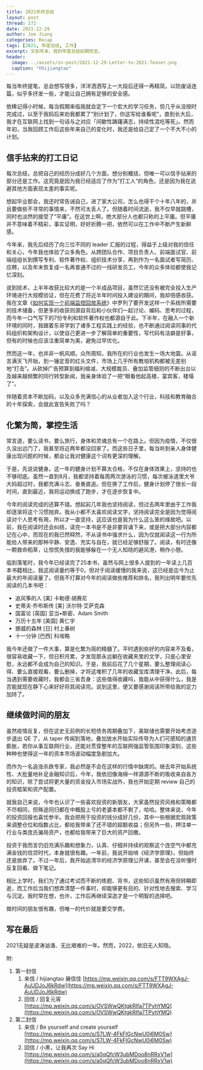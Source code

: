 ```yaml
---
title: 2021年终总结
layout: post
thread: 272
date: 2021-12-29
author: Joe Jiang
categories: Recap
tags: [2021, 年度总结, 工作]
excerpt: 又到年末，我的年度总结如期而至。
header:
  image: ../assets/in-post/2021-12-29-Letter-to-2021-Teaser.png
  caption: "©️hijiangtao"
---
```


每当年终提笔，总会想写很多，洋洋洒洒写上一大段后还得一再精简，以防废话连篇，似乎多抒发一些，才能让自己拥有足够的安全感。

依稀记得小时候，每当假期来临我就会定下一个宏大的学习任务，但几乎从没按时完成过，以至于我妈后来劝我都累了“别计划了，你这写给谁看呢”，直到长大后，我才在互联网上找到一句话与之对应「间歇性踌躇满志，持续性混吃等死」。然而年初，当我回顾工作后这些年来自己的变化时，我还是给自己定了一个不大不小的计划。

## 信手拈来的打工日记

每次总结，总把自己的经历分成好几个方面，想分别概括，但唯一可以信手拈来的部分还是工作。这究竟是因为我已经适应了作为”打工人“的角色，还是因为我在逃避其他方面表现太差的事实呢。

想起毕业那会，我还时常告诫自己，进了家大公司，怎么也得干个十年八年的，并且要做些不寻常的事情来，不然可太丢人了。但随着时间流逝，我不仅早就跳槽，同时也淡然的接受了“平庸”。在这世上啊，绝大部分人也都只称的上平庸。但平庸并不意味着不精彩，事实证明，好好折腾一把，依然可以在工作中不断产生新鲜感。

今年来，我先后经历了向三位不同的 leader 汇报的过程，得益于上级对我的信任和关心，今年我也体验了众多角色。从跨团队合作、项目负责人、前端面试官、前端组组长到撰写专利、软件著作权、组织技术分享，再到作为一名面试者写简历、应聘，以及年末恢复成一名再普通不过的一线研发员工，今年的众多体验都使我记忆深刻。

说到技术，上半年收获比较大的是一个半成品项目，虽然它还没有被完全投入生产环境进行大规模验证，但在花费了将近半年时间投入建设的期间，我却倍感收获。我在文章《[如何实现一个前端监控回放系统](https://hijiangtao.github.io/2021/01/25/Web-Record-and-Replay/)》中罗列了要开发这样一个系统所需要的技术储备，但更多的收获则源自背后和小伙伴们一起讨论、编码、思考的过程，而今年一口气写下的7份专利和软件著作权也都源自于此。下半年，在融入一个新环境的同时，我跟着东哥学到了诸多工程实践上的经验，也不断通过阅读同事的代码组织和架构设计，以使自己更进一步了解简单的重要性，写代码有洁癖是好事，但有的时候也应该注重简单为美，避免过早优化。

然而这一年，也并非一帆风顺。众所周知，我所在的行业也发生一场大地震。从谣言满天飞开始，到一锤定音的红头文件，市场上几乎所有教培机构都被无差别地“打击”。从砍掉广告预算到福利缩减、大规模裁员、叠加监管细则的不断出台以及越来越频繁的同行转型新闻，我亲身体验了一把“眼看他起高楼，宴宾客，楼塌了”。

伴随着资本不断加码，以及众多充满信心的从业者加入这个行业，科技和教育融合的十年探索，会就此宣告失败了吗？

## 化繁为简，掌控生活

常言道，要么读书，要么旅行，身体和灵魂总有一个在路上。但因为疫情，不仅很久没出远门了，我甚至将近两年都没回家了。而这些日子里，每当听到亲人身体健康出现问题的时候，都会让我对健康这个词有更深的理解。

于是，先说说健身。这一年的健身计划不算太合格，不仅在身体效果上，坚持的也不够彻底。虽然一直到8月，我都坚持着每周两次游泳的习惯，每次被泳道里大爷大妈超过时，我都充满斗志、奋勇直追。但在换了工作后，健身计划停了很长一段时间，直到最近，我将运动换成了跑步，才在逐步恢复中。

今年的阅读完成的还算不错。想起前几年我也坚持阅读，但过去两年里由于工作我却逐渐将这个习惯抛弃。我从小都不太喜欢阅读文字，坚持阅读完全是因为觉得阅读对个人思考有用，所以才一直坚持，这应该也是我为什么这么笨的缘故吧。以前，我在阅读时还会纠结，读完一本书是不是非要背诵下来，或是把大部分内容都记在心中，而现在的我已然释然，不从读书中强求什么，因为仅就阅读这一行为所能给人带来的那种平静、安逸、充实与自在，就已经足够舒服了。阅读，有时还像一颗救命稻草，让惊慌失措的我能够躲在一个无人知晓的避风港，稍作小憩。

临到落笔时，我今年已经读完了25本书，虽然与网上很多人提到的一年读上几百本书籍相比，我这阅读量约等于0，但对于阅读缓慢的我来说，这已经是迄今为止最大的年阅读量了。但我不打算对今年的阅读做些推荐和排名，我列出明年要优先阅读的几本书吧：

- 追风筝的人 [美] 卡勒德·胡赛尼
- 史蒂夫·乔布斯传 [美] 沃尔特·艾萨克森
- 国富论 [英国] 亚当•斯密、Adam Smith
- 万历十五年 [美国] 黄仁宇
- 挪威的森林 [日] 村上春树
- 十一分钟 [巴西] 科埃略

我今年还做了一件大事，算是化繁为简的精髓了。平时遇到些好的内容来不及看，很容易收藏一下，但日积月累，才发现那永远躺在收藏夹里的文字，只是心里安慰，永远都不会成为自己的知识。于是，我前后花了几个星期，要么整理阅读心得、要么直接观看、要么删掉，才将这堆积了几年的收藏宝库清理干净。此后，每当遇到需要收藏时，我都会三省吾身：这些值得收藏吗，我能从中获得什么，我是否能就现在静下心来好好将其阅读完。说到这里，便又要感谢阅读所带给我的定力加持了。

## 继续做时间的朋友

虽然疫情反复，但在这史无前例的长短债务周期叠加下，美联储也需要开始考虑逐步退出 QE 了，从 taper 传闻到落地，叠加放水开始实际传导为人们可感知的通货膨胀，若你从事互联网行业，还能对贯穿整年的互联网强监管氛围印象深刻，这些种种也使得这一年的资本市场波动幅度急剧加大。

而作为一名追涨杀跌专家，我必然是不会在这样的行情中缺席的。继去年开始系统性、大批量地补足金融知识后，今年，我依旧像海绵一样源源不断的吸收来自各方的知识，除了尝试将更大量的资金投入市场实战外，我也开始定期 review 自己的投资框架和资产配置。

就我自己来说，今年也认识了一些喜欢投资的新朋友，大家虽然投资风格和策略都不尽相同，但殊途同归都在中概股上亏的老婆本都不剩了，哈哈。整体来说，今年的投资回报也喜忧参半。我会把用于投资的钱分成好几份，其中一些根据宏观政策来调整仓位和指数占比，都给我带来了还不错的超额收益；但另外一些，押注单一行业与类庞氏骗局资产，也都给我带来了巨大的资产回撤。

投资于我而言仍旧充满乐趣和想象力，认真、仔细并持续的观察这个连空气中都充满金钱的信贷时代，本身就很有趣。一年前，我说开始啃《经济学原理》，但始终还是放弃了。不过一年后，我开始追清华的经济学原理公开课，甚至会在没听懂时反复回看、做下笔记。

相比上学时，我们为了通过考试而不断的练题、背书，这些知识虽然有用但转瞬即逝，而工作后当我们想弄清楚一件事时，却能够更有目的、针对性地去搜索、学习与沉淀。我时常在想，也许，工作后再继续深造才是一个明智的选择吧。

做时间的朋友很有趣，但唯一的代价就是要交学费。

## 写在最后

2021无疑是波涛汹涌、无比艰难的一年。然而，2022，依旧无人知晓。

附:

1. 第一封信
    1. 来信 / hijiangtao 展信佳 [https://mp.weixin.qq.com/s/FTT9WXAgJ-AuUDJoJ6kRdw](https://mp.weixin.qq.com/s/FTT9WXAgJ-AuUDJoJ6kRdw)
    2. 回信 / 回复元宵 [https://mp.weixin.qq.com/s/OVSWwQKtgkRIfa7TPyhYMQ](https://mp.weixin.qq.com/s/OVSWwQKtgkRIfa7TPyhYMQ)
2. 第二封信
    1. 来信 / Be yourself and create yourself [https://mp.weixin.qq.com/s/S7LW-4FkFlGcNwU0i6M0Sw](https://mp.weixin.qq.com/s/S7LW-4FkFlGcNwU0i6M0Sw)
    2. 回信 / 小黑，让我再次 Say Hi [https://mp.weixin.qq.com/s/a0qQfcW3ubMDoo8nRRxV1w](https://mp.weixin.qq.com/s/a0qQfcW3ubMDoo8nRRxV1w)